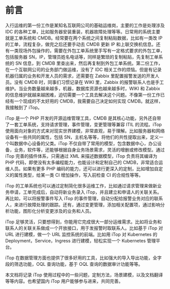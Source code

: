 # 前言

入行运维的第一份工作是某知名互联网公司的基础运维岗，主要的工作是处理涉及 IDC 的各种工单，比如服务器安装重装，机器故障处理等等。日常用的系统主要就是工单系统和 CMDB。经常要在两个系统之间复制粘贴数据，比如有一类改 IP 的工单，流程复杂，做完之后还要手动去 CMDB 更新 IP 和上联交换机信息。还有一类现场外包操作的，需要在外包工单系统里手写有一定格式要求的外包工单，包括服务器 SN，IP，管理员姓名电话等，同样是繁琐的复制粘贴，先复制工单系统的 SN 信息，到 CMDB 里查出来，然后再复制到外包工单系统。第二份工作，在一个互联网公司的业务部门做运维，没有了 IDC 相关工作的烦恼。但是有记录机器归属的业务和开发人员的需求，还需要在 Zabbix 里配置报警发送的开发人员。没有 CMDB 时，同事们习惯记录在 WIKI 里，Zabbix 的报警联系人也是手工维护。当业务数量越来越多，机器，数据库资源也越来越多时，WIKI 和 Zabbix 的信息维护就越来越困难，迫切需要一个工具去解决这个问题。不像第一份工作已经有一个现成的不太好用的 CMDB，我需要自己决定如何实现 CMDB。就这样，我接触到了 iTop。

iTop 是一个 PHP 开发的开源运维管理工具，CMDB 是其核心功能，另外还自带了一套工单系统，支持请求管理，事件管理，变更管理等兼容 ITIL 的流程。iTop 使用面向对象的方式来对现实世界建模，非常直观，易于理解。比如服务器和网络设备有一些共同的属性，包括 SN，主机名等等，将他们的共性提取出来，定义一个叫数据中心设备的父类。iTop 不仅自带了常用的模型，包含数据中心，办公设备，业务，软件等，还能够根据自身业务场景需求，灵活的增删或修改模型。通过 iTop 完善的插件体系，只需通过 XML 来描述数据模型，iTop 负责将其编译为 PHP 代码，即使没有太多编程能力，也能设计和定制自己的 CMDB，非常适合运维人员。如果有更多 PHP 编码的能力，还可以进行更深入的定制，比如增加自定义的属性类型，给某一类 CI 增加操作，写入前检查 CI 的合规性等等。

iTop 的工单系统也可以通过定制简化很多运维工作，比如通过请求管理来做新业务申请，工单完成后，自动将新业务录入 iTop，并且建立和申请人的关联关系。再比如，可以将报警事件写入 iTop 的事件管理，自动分配给报警业务对应的联系人，来进行故障处理的跟踪。还有，通过变更管理，添加相关配置项，通过影响分析功能，图形化分析变更涉及的业务和人员。

iTop 足够灵活，只要想得到，你能用它完成很大一部分运维需求。比如将业务和联系人的关联关系做成一个开放接口，用于发报警时取联系人。比如基于 iTop 对 URL 进行建模，做一个 URL 监控系统的前端。比如用 iTop 对 Kubernetes 的 Deployment，Service，Ingress 进行建模，轻松实现一个 Kubernetes 管理平台。

iTop 在数据管理方面也提供了很多好用的工具，比如强大的导入导出功能，全字段的筛选功能，OQL 查询功能，基于 OQL 查询的数据审计功能等等。

本文档将记录 iTop 使用过程中的一些问题，定制方法，场景建模，以及文档翻译等等内容。也希望国内 iTop 用户能够参与进来，共同完善。